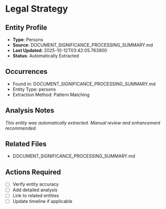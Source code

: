 # Legal Strategy

## Entity Profile
- **Type**: Persons
- **Source**: DOCUMENT_SIGNIFICANCE_PROCESSING_SUMMARY.md
- **Last Updated**: 2025-10-12T03:42:05.763900
- **Status**: Automatically Extracted

## Occurrences
- Found in: DOCUMENT_SIGNIFICANCE_PROCESSING_SUMMARY.md
- Entity Type: persons
- Extraction Method: Pattern Matching

## Analysis Notes
*This entity was automatically extracted. Manual review and enhancement recommended.*

## Related Files
- DOCUMENT_SIGNIFICANCE_PROCESSING_SUMMARY.md

## Actions Required
- [ ] Verify entity accuracy
- [ ] Add detailed analysis
- [ ] Link to related entities
- [ ] Update timeline if applicable

